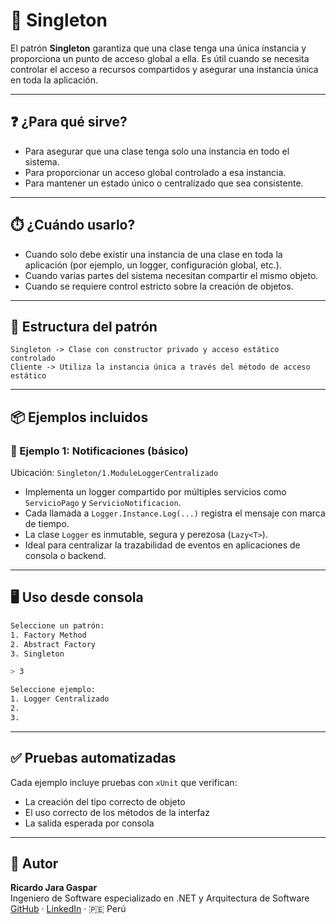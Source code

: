 # 🧱 Singleton

El patrón **Singleton** garantiza que una clase tenga una única instancia y proporciona un punto de acceso global a ella. Es útil cuando se necesita controlar el acceso a recursos compartidos y asegurar una instancia única en toda la aplicación.

---

## ❓ ¿Para qué sirve?
- Para asegurar que una clase tenga solo una instancia en todo el sistema.
- Para proporcionar un acceso global controlado a esa instancia.
- Para mantener un estado único o centralizado que sea consistente.

---

## ⏱️ ¿Cuándo usarlo?
- Cuando solo debe existir una instancia de una clase en toda la aplicación (por ejemplo, un logger, configuración global, etc.).
- Cuando varias partes del sistema necesitan compartir el mismo objeto.
- Cuando se requiere control estricto sobre la creación de objetos.

---

## 📁 Estructura del patrón

```
Singleton -> Clase con constructor privado y acceso estático controlado
Cliente -> Utiliza la instancia única a través del método de acceso estático
```

---

## 📦 Ejemplos incluidos

### 🧪 Ejemplo 1: Notificaciones (básico)
Ubicación: `Singleton/1.ModuleLoggerCentralizado`

- Implementa un logger compartido por múltiples servicios como `ServicioPago` y `ServicioNotificacion`.
- Cada llamada a `Logger.Instance.Log(...)` registra el mensaje con marca de tiempo.
- La clase `Logger` es inmutable, segura y perezosa (`Lazy<T>`).
- Ideal para centralizar la trazabilidad de eventos en aplicaciones de consola o backend.

---

## 🖥️ Uso desde consola

```bash
Seleccione un patrón:
1. Factory Method
2. Abstract Factory 
3. Singleton

> 3

Seleccione ejemplo:
1. Logger Centralizado
2. 
3. 
```

---

## ✅ Pruebas automatizadas

Cada ejemplo incluye pruebas con `xUnit` que verifican:
- La creación del tipo correcto de objeto
- El uso correcto de los métodos de la interfaz
- La salida esperada por consola

---

## 👤 Autor

**Ricardo Jara Gaspar**  
Ingeniero de Software especializado en .NET y Arquitectura de Software  
[GitHub](https://github.com/RJARAG-92) · [LinkedIn](https://www.linkedin.com/in/ricardo-jara-gaspar-b7a515265/) · 🇵🇪 Perú